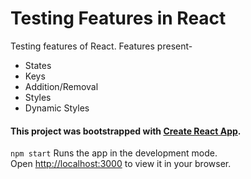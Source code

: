 # Testing Features in React

Testing features of React. Features present-
- States
- Keys
- Addition/Removal
- Styles
- Dynamic Styles

#### This project was bootstrapped with [Create React App](https://github.com/facebook/create-react-app).
`npm start`
Runs the app in the development mode.\
Open [http://localhost:3000](http://localhost:3000) to view it in your browser.
